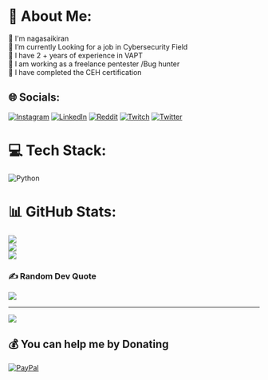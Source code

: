 # 💫 About Me:
👋 I'm nagasaikiran<br>🔭 I’m currently Looking for a job in Cybersecurity Field<br>👯 I have 2 + years of experience in VAPT<br>🤝 I am working as a freelance pentester /Bug hunter<br>🌱 I have completed the CEH certification 


## 🌐 Socials:
[![Instagram](https://img.shields.io/badge/Instagram-%23E4405F.svg?logo=Instagram&logoColor=white)](https://instagram.com/nagasaikiran010) [![LinkedIn](https://img.shields.io/badge/LinkedIn-%230077B5.svg?logo=linkedin&logoColor=white)](https://linkedin.com/in/nagasaikiran010) [![Reddit](https://img.shields.io/badge/Reddit-%23FF4500.svg?logo=Reddit&logoColor=white)](https://reddit.com/user/nagasaikiran010) [![Twitch](https://img.shields.io/badge/Twitch-%239146FF.svg?logo=Twitch&logoColor=white)](https://twitch.tv/nagasaikiran010) [![Twitter](https://img.shields.io/badge/Twitter-%231DA1F2.svg?logo=Twitter&logoColor=white)](https://twitter.com/nagasaikiran010) 

# 💻 Tech Stack:
![Python](https://img.shields.io/badge/python-3670A0?style=for-the-badge&logo=python&logoColor=ffdd54)
# 📊 GitHub Stats:
![](https://github-readme-stats.vercel.app/api?username=nagasaikiran010&theme=default&hide_border=false&include_all_commits=true&count_private=true)<br/>
![](https://github-readme-streak-stats.herokuapp.com/?user=nagasaikiran010&theme=default&hide_border=false)<br/>
![](https://github-readme-stats.vercel.app/api/top-langs/?username=nagasaikiran010&theme=default&hide_border=false&include_all_commits=true&count_private=true&layout=compact)

### ✍️ Random Dev Quote
![](https://quotes-github-readme.vercel.app/api?type=horizontal&theme=radical)

---
[![](https://visitcount.itsvg.in/api?id=nagasaikiran010&icon=0&color=0)](https://visitcount.itsvg.in)

<!-- Proudly created with GPRM ( https://gprm.itsvg.in ) -->

## 💰 You can help me by Donating
  [![PayPal](https://img.shields.io/badge/PayPal-00457C?style=for-the-badge&logo=paypal&logoColor=white)](https://paypal.me/nagasaikiran010) 
